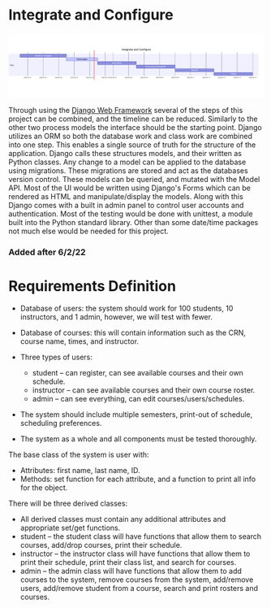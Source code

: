# Integrate and Configure
![integrateAndConfigureDiagram](img/integrateAndConfigureDiagram.png)

Through using the [Django Web Framework](https://www.djangoproject.com/) several of the steps of this project can be combined, and the timeline can be reduced. Similarly to the other two process models the interface should be the starting point. Django utilizes an ORM so both the database work and class work are combined into one step. This enables a single source of truth for the structure of the application. Django calls these structures models, and their written as Python classes. Any change to a model can be applied to the database using migrations. These migrations are stored and act as the databases version control. These models can be queried, and mutated with the Model API. Most of the UI would be written using Django's Forms which can be rendered as HTML and manipulate/display the models. Along with this Django comes with a built in admin panel to control user accounts and authentication. Most of the testing would be done with unittest, a module built into the Python standard library. Other than some date/time packages not much else would be needed for this project. 

### Added after 6/2/22
# Requirements Definition
- Database of users: the system should work for 100 students, 10 instructors, and 1 admin, however, we will test with fewer.

-  Database of courses: this will contain information such as the CRN, course name, times, and instructor.
- Three types of users:
  - student – can register, can see available courses and their own schedule.
  - instructor – can see available courses and their own course roster.
  - admin – can see everything, can edit courses/users/schedules.
- The system should include multiple semesters, print-out of schedule, scheduling preferences.
- The system as a whole and all components must be tested thoroughly.

The base class of the system is user with:
- Attributes: first name, last name, ID.
- Methods: set function for each attribute, and a function to print all info for the object.

There will be three derived classes:
- All derived classes must contain any additional attributes and appropriate set/get functions.
- student – the student class will have functions that allow them to search courses, add/drop courses, print
their schedule.
- instructor – the instructor class will have functions that allow them to print their schedule, print their class
list, and search for courses.
- admin – the admin class will have functions that allow them to add courses to the system, remove courses
from the system, add/remove users, add/remove student from a course, search and print rosters and courses.